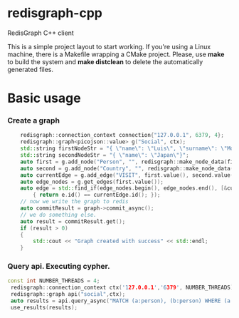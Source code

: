 # redisgraph-cpp
RedisGraph C++ client

This is a simple project layout to start working.
If you're using a Linux machine, there is a Makefile wrapping a CMake project.
Please, use __make__ to build the system and __make distclean__ to delete the automatically generated files.
# Basic usage
### Create a graph
```c++
    redisgraph::connection_context connection{"127.0.0.1", 6379, 4};
    redisgraph::graph<picojson::value> g("Social", ctx);
    std::string firstNodeStr = "{ \"name\": \"Luis\", \"surname\": \"Moreno\",\"age\": 33 }";
    std::string secondNodeStr = "{ \"name\": \"Japan\"}";
    auto first = g.add_node("Person", "", redisgraph::make_node_data(firstNodeStr).value());
    auto second = g.add_node("Country", "", redisgraph::make_node_data(secondNodeStr).value());
    auto currentEdge = g.add_edge("VISIT", first.value(), second.value(), "{\"purpose\": \"pleasure\"}").value();
    auto edge_nodes = g.get_edges(first.value());
    auto edge = std::find_if(edge_nodes.begin(), edge_nodes.end(), [&currentEdge](const redisgraph::edge<picojson::value>& e)
        { return e.id() == currentEdge.id(); });
    // now we write the graph to redis
    auto commitResult = graph->commit_async();
    // we do something else.
    auto result = commitResult.get();
    if (result > 0) 
    {
        std::cout << "Graph created with success" << std::endl;
    }
```
### Query api. Executing cypher.
```c++
const int NUMBER_THREADS = 4;
 redisgraph::connection_context ctx('127.0.0.1','6379', NUMBER_THREADS);
 redisgraph::graph api("social",ctx);  
 auto results = api.query_async("MATCH (a:person), (b:person) WHERE (a.name = 'roi' AND b CREATE (a)-[:knows]->(b)");
 use_results(results);
```

